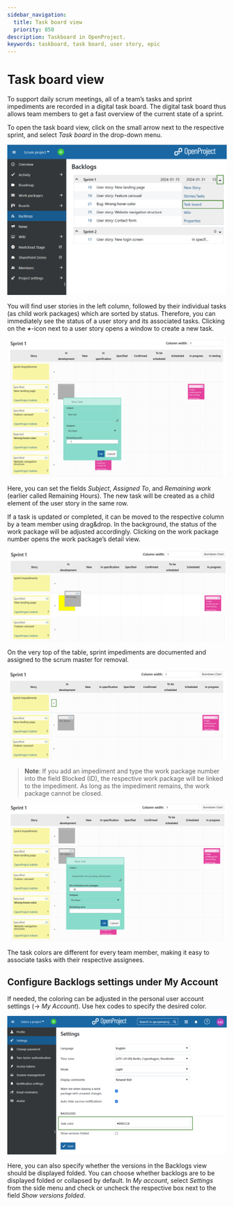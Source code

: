 ```yaml
---
sidebar_navigation:
  title: Task board view
  priority: 850
description: Taskboard in OpenProject.
keywords: taskboard, task board, user story, epic
---
```


# Task board view

To support daily scrum meetings, all of a team’s tasks and sprint impediments are recorded in a digital task board. The digital task board thus allows team members to get a fast overview of the current state of a sprint.

To open the task board view, click on the small arrow next to the respective sprint, and select *Task board* in the drop-down menu.

![User-guide-taskboard](User-guide-taskboard.png)

You will find user stories in the left column, followed by their individual tasks (as child work packages) which are sorted by status. Therefore, you can  immediately see the status of a user story and its associated tasks.  Clicking on the ***+***-icon next to a user story opens a window to create a new task.

![User-guide-new-task](User-guide-new-task.png)

Here, you can set the fields *Subject*, *Assigned To*, and *Remaining work* (earlier called Remaining Hours). The new task will be created as a child element of the user story in the same row.

If a task is updated or completed, it can be moved to the respective column by a team member using drag&drop.
In the background, the status of the work package will be adjusted accordingly. Clicking on the work package number opens the work package’s detail view.

![drag and drop taskboard](User-guide-drag.png)

On the very top of the table, sprint impediments are documented and assigned to the scrum master for removal.

![User-guide-sprint-impediments](User-guide-sprint-impediments.png)

> **Note**: If you add an impediment and type the work package number into the field Blocked (ID), the respective work package will be linked to the impediment. As long as the impediment remains, the work package cannot be closed.

![sprint impediments](User-guide-add-impediment.png)

The task colors are different for every team member, making it easy to associate tasks with their respective assignees.

## Configure Backlogs settings under My Account

If needed, the coloring can be adjusted in the personal user account settings (-> *My Account*). Use hex codes to specify the desired color.

![User-guide-task-color](User-guide-task-color.png)

Here, you can also specify whether the versions in the Backlogs view should be displayed folded. You can choose whether backlogs are to be displayed folded or collapsed by default. In *My account*, select *Settings* from the side menu and check or uncheck the respective box next to the field *Show versions folded*.
